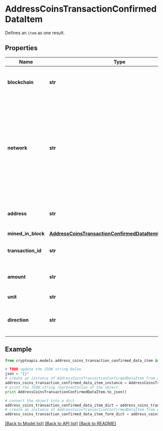 # AddressCoinsTransactionConfirmedDataItem

Defines an `item` as one result.

## Properties
Name | Type | Description | Notes
------------ | ------------- | ------------- | -------------
**blockchain** | **str** | Represents the specific blockchain protocol name, e.g. Ethereum, Bitcoin, etc. | 
**network** | **str** | Represents the name of the blockchain network used; blockchain networks are usually identical as technology and software, but they differ in data, e.g. - \&quot;mainnet\&quot; is the live network with actual data while networks like \&quot;testnet\&quot;, \&quot;goerli\&quot;, \&quot;nile\&quot; are test networks. | 
**address** | **str** | Defines the specific address to which the coin transaction has been sent and is confirmed. | 
**mined_in_block** | [**AddressCoinsTransactionConfirmedDataItemMinedInBlock**](AddressCoinsTransactionConfirmedDataItemMinedInBlock.md) |  | 
**transaction_id** | **str** | Defines the unique ID of the specific transaction, i.e. its identification number. | 
**amount** | **str** | Defines the amount of coins sent with the confirmed transaction. | 
**unit** | **str** | Defines the unit of the transaction, e.g. BTC. | 
**direction** | **str** | Defines whether the transaction is \&quot;incoming\&quot; or \&quot;outgoing\&quot;. | 

## Example

```python
from cryptoapis.models.address_coins_transaction_confirmed_data_item import AddressCoinsTransactionConfirmedDataItem

# TODO update the JSON string below
json = "{}"
# create an instance of AddressCoinsTransactionConfirmedDataItem from a JSON string
address_coins_transaction_confirmed_data_item_instance = AddressCoinsTransactionConfirmedDataItem.from_json(json)
# print the JSON string representation of the object
print AddressCoinsTransactionConfirmedDataItem.to_json()

# convert the object into a dict
address_coins_transaction_confirmed_data_item_dict = address_coins_transaction_confirmed_data_item_instance.to_dict()
# create an instance of AddressCoinsTransactionConfirmedDataItem from a dict
address_coins_transaction_confirmed_data_item_form_dict = address_coins_transaction_confirmed_data_item.from_dict(address_coins_transaction_confirmed_data_item_dict)
```
[[Back to Model list]](../README.md#documentation-for-models) [[Back to API list]](../README.md#documentation-for-api-endpoints) [[Back to README]](../README.md)


